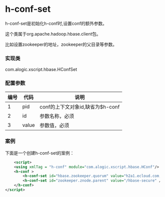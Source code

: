 h-conf-set
=======

h-conf-set是初始化h-conf时,设置conf的额外参数。

这个类属于org.apache.hadoop.hbase.client包。

比如设置zookeeper的地址，zookeeper的父目录等参数。


### 实现类

com.alogic.xscript.hbase.HConfSet


### 配置参数

| 编号 | 代码 | 说明 |
| ---- | ---- | ---- |
| 1 | pid | conf的上下文对象id,缺省为$h-conf |
| 2 | id | 参数名称，必须 | 
| 3 | value | 参数值，必须 | 


### 案例

下面是一个创建h-conf-set的案例：

```xml
	<script>
	<using xmlTag = "h-conf" module="com.alogic.xscript.hbase.HConf"/>
	<h-conf >
		<h-conf-set id="hbase.zookeeper.quorum" value="h2a1.ecloud.com,h2m1.ecloud.com,h2m2.ecloud.com" />
		<h-conf-set id="zookeeper.znode.parent" value="/hbase-secure" />
	</h-conf>
</script>
```
